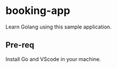 # booking-app

Learn Golang using this sample application.

## Pre-req
Install Go and VScode in your machine.